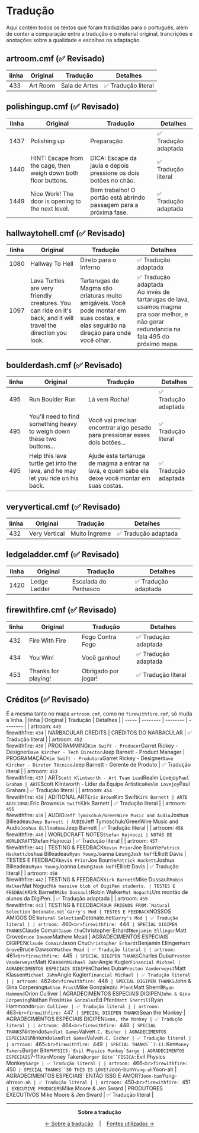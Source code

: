 # Tradução
Aqui contém todos os textos que foram traduzidas para o português, além de conter a comparação entre a tradução e o material original, trancrições e anotações sobre a qualidade e escolhas na adaptação.

## artroom.cmf (✅ Revisado)
| linha | Original | Tradução | Detalhes |
| ----- | -------- | -------- | -------- |
| 433 | Art Room | Sala de Artes | ✅ Tradução literal |

## polishingup.cmf (✅ Revisado)
| linha | Original | Tradução | Detalhes |
| ----- | -------- | -------- | -------- |
| 1437 | Polishing up | Preparação | ✅ Tradução adaptada |
| 1440 | HINT: Escape from the cage, then weigh down both floor buttons. | DICA: Escape da jaula e depois pressione os dois botões no chão. | ✅ Tradução literal |
| 1449 | Nice Work! The door is opening to the next level. | Bom trabalho! O portão está abrindo passagem para a próxima fase. | ✅ Tradução adaptada |

## hallwaytohell.cmf (✅ Revisado)
| linha | Original | Tradução | Detalhes |
| ----- | -------- | -------- | -------- |
| 1080 | Hallway To Hell | Direto para o Inferno | ✅ Tradução adaptada |
| 1097 | Lava Turtles are very friendly creatures. You can ride on it's back, and it will travel the direction you look. | Tartarugas de Magma são criaturas muito amigáveis. Você pode montar em suas costas, e elas seguirão na direção para onde você olhar. | ✅ Tradução adaptada<br>Ao invés de tartarugas de lava, usamos magma pra soar melhor, e não gerar redundancia na fala 495 do próximo mapa. |

## boulderdash.cmf (✅ Revisado)
| linha | Original | Tradução | Detalhes |
| ----- | -------- | -------- | -------- |
| 495 | Run Boulder Run | Lá vem Rocha! | ✅ Tradução adaptada |
| 495 | You'll need to find something heavy to weigh down these two buttons... | Você vai precisar encontrar algo pesado para pressionar esses dois botões... | ✅ Tradução literal |
| 495 | Help this lava turtle get into the lava, and he may let you ride on his back. | Ajude esta tartaruga de magma a entrar na lava, e quem sabe ela deixe você montar em suas costas. | ✅ Tradução adaptada |

## veryvertical.cmf (✅ Revisado)
| linha | Original | Tradução | Detalhes |
| ----- | -------- | -------- | -------- |
| 432 | Very Vertical | Muito Íngreme | ✅ Tradução adaptada |

## ledgeladder.cmf (✅ Revisado)
| linha | Original | Tradução | Detalhes |
| ----- | -------- | -------- | -------- |
| 1420 | Ledge Ladder | Escalada do Penhasco | ✅ Tradução adaptada |

## firewithfire.cmf (✅ Revisado)
| linha | Original | Tradução | Detalhes |
| ----- | -------- | -------- | -------- |
| 432 | Fire With Fire | Fogo Contra Fogo | ✅ Tradução adaptada |
| 434 | You Win! | Você ganhou! | ✅ Tradução adaptada |
| 453 | Thanks for playing! | Obrigado por jogar! | ✅ Tradução literal |

## Créditos (✅ Revisado)
É a mesma tanto no mapa `artroom.cmf`, como no `firewithfire.cmf`, só muda a linha.
| linha | Original | Tradução | Detalhes |
| ----- | -------- | -------- | -------- |
| artroom: `449`<br>firewithfire: `434` | NARBACULAR CREDITS | CRÉDITOS DO NARBACULAR | ✅ Tradução literal |
| artroom: `452`<br>firewithfire: `436` | PROGRAMMING`Kim Swift - Producer`Garret Rickey - Designer`Dave Kircher - Tech Director`Jeep Barnett - Product Manager | PROGRAMAÇÃO`Kim Swift - Produtora`Garret Rickey - Designer`Dave Kircher - Diretor Técnico`Jeep Barnett - Gerente de Produto | ✅ Tradução literal |
| artroom: `453`<br>firewithfire: `437` | ART`Scott Klintworth - Art Team Lead`Realm Lovejoy`Paul Graham | ARTE`Scott Klintworth - Líder da Equipe Artística`Realm Lovejoy`Paul Graham | ✅ Tradução literal |
| artroom: `454`<br>firewithfire: `438` | ADITIONAL ART`Eric Brown`Kim Swift`Kirk Barnett | ARTE ADICIONAL`Eric Brown`Kim Swift`Kirk Barnett | ✅ Tradução literal |
| artroom: `455`<br>firewithfire: `439` | AUDIO`Jeff Tymoschuk/GreenWire Music and Audio`Joshua Billeadeau`Jeep Barnett | ÁUDIO`Jeff Tymoschuk/GreenWire Music and Audio`Joshua Billeadeau`Jeep Barnett | ✅ Tradução literal |
| artroom: `456`<br>firewithfire: `440` | WORLDCRAFT NOTES`Stefan Hajnoczi | NOTAS DE WORLDCRAFT`Stefan Hajnoczi | ✅ Tradução literal |
| artroom: `457`<br>firewithfire: `441` | TESTING & FEEDBACK`Kevin Prior`Joe Bourrie`Patrick Hackett`Joshua Billeadeau`Ryan Young`Joanna Leung`Josh Neff`Elliott Davis | TESTES E FEEDBACK`Kevin Prior`Joe Bourrie`Patrick Hackett`Joshua Billeadeau`Ryan Young`Joanna Leung`Josh Neff`Elliott Davis | ✅ Tradução literal |
| artroom: `458`<br>firewithfire: `442` | TESTING & FEEDBACK`Kirk Barnett`Mike Dussault`Robin Walker`Mat Noguchi`A massive blob of DigiPen students. | TESTES E FEEDBACK`Kirk Barnett`Mike Dussault`Robin Walker`Mat Noguchi`Um montão de alunos da DigiPen. | ✅ Tradução adaptada |
| artroom: `459`<br>firewithfire: `443` | TESTING & FEEDBACK``OUR FRIENDS FROM:`Natural Selection`Detonate.net`Garry's Mod | TESTES E FEEDBACK``NOSSOS AMIGOS DE:`Natural Selection`Detonate.net`Garry's Mod | ✅ Tradução literal |
| artroom: `460`<br>firewithfire: `444` | SPECIAL DIGIPEN THANKS`Claude Comair`Jason Chu`Christopher Erhardt`Benjamin Ellinger`Matt Grove`Bruce Dawson`Mathew Mead | AGRADECIMENTOS ESPECIAIS DIGIPEN`Claude Comair`Jason Chu`Christopher Erhardt`Benjamin Ellinger`Matt Grove`Bruce Dawson`Mathew Mead | ✅ Tradução literal |
| artroom: `461`<br>firewithfire: `445` | SPECIAL DIGIPEN THANKS`Charles Duba`Preston Vanderweyst`Matt Klassen`Michael Jahn`Angie Kugler`Financial Michael | AGRADECIMENTOS ESPECIAIS DIGIPEN`Charles Duba`Preston Vanderweyst`Matt Klassen`Michael Jahn`Angie Kugler`Financial Michael | ✅ Tradução literal |
| artroom: `462`<br>firewithfire: `446` | SPECIAL DIGIPEN THANKS`John & Gina Corpening`Nathan Frost`Mike Gonzalez`Ed Pfent`Matt Sherrill`Ryan Hammond`Orion Culliver | AGRADECIMENTOS ESPECIAIS DIGIPEN`John & Gina Corpening`Nathan Frost`Mike Gonzalez`Ed Pfent`Matt Sherrill`Ryan Hammond`Orion Culliver | ✅ Tradução literal |
| artroom: `463`<br>firewithfire: `447` | SPECIAL DIGIPEN THANKS`Sean the Monkey | AGRADECIMENTOS ESPECIAIS DIGIPEN`Sean, the Monkey | ✅ Tradução literal |
| artroom: `464`<br>firewithfire: `448` | SPECIAL THANKS`Nintendo`Sandlot Games`Valve`M.C. Escher | AGRADECIMENTOS ESPECIAIS`Nintendo`Sandlot Games`Valve`M.C. Escher | ✅ Tradução literal |
| artroom: `465`<br>firewithfire: `449` | SPECIAL THANKS``7-11:`Ken`Money Takers`Burger Bite``PHYSICS:`Evil Physics Monkey`Sarge | AGRADECIMENTOS ESPECIAIS``7-11:`Ken`Money Takers`Burger Bite``FÍSICA:`Evil Physics Monkey`Sarge | ✅ Tradução literal |
| artroom: `466`<br>firewithfire: `450` | SPECIAL THANKS``SO THIS IS LOVE?`Joon-bum`Yung-ah`Yoon-ah | AGRADECIMENTOS ESPECIAIS``ENTÃO ISSO É AMOR?`Joon-bum`Yung-ah`Yoon-ah | ✅ Tradução literal |
| artroom: `450`<br>firewithfire: `451` | EXECUTIVE PRODUCERS`Mike Moore & Jen Sward | PRODUTORES EXECUTIVOS`Mike Moore & Jen Sward | ✅ Tradução literal |

<hr />

<p align="center"><strong>Sobre a tradução</strong></p>

<p align="center">
  <a href="Sobre.md">← Sobre a tradução</a>
  &nbsp;&nbsp;&nbsp;|&nbsp;&nbsp;&nbsp;
  <a href="Fontes.md">Fontes utilizadas →</a>
</p>